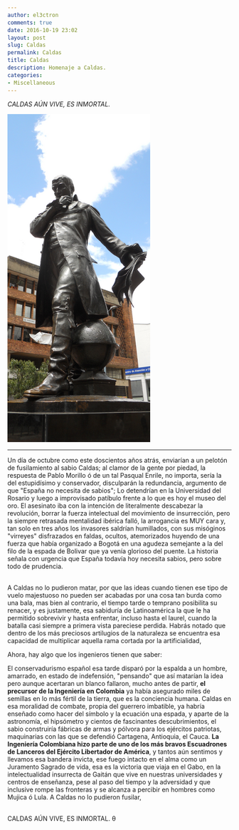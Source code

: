```yaml
---
author: el3ctron
comments: true
date: 2016-10-19 23:02
layout: post
slug: Caldas
permalink: Caldas
title: Caldas
description: Homenaje a Caldas.
categories:
- Miscellaneous
---
```


*CALDAS AÚN VIVE, ES INMORTAL.*

[![Caldas](/wp-content/uploads/por_tema/politica/Caldas.png)](/Caldas "Lo detendrían en la Universidad del Rosario y luego lo llevarían al frente de lo que es hoy el museo del oro para intentar acabar con un Genio, y fallaron: CALDAS AÚN VIVE, ES INMORTAL.... [CLICK PARA ENTRAR AL ARTÍCULO]")

<!-- more -->
---
Un día de octubre como este doscientos años atrás, enviarían a un pelotón de fusilamiento al sabio Caldas; al clamor de la gente por piedad, la respuesta de Pablo Morillo ó de un tal Pasqual Enrile, no importa, sería la del estupidísimo y conservador, disculparán la redundancia, argumento de que "España no necesita de sabios"; Lo detendrían en la Universidad del Rosario y luego a improvisado patíbulo frente a lo que es hoy el museo del oro. El asesinato iba con la intención de literalmente descabezar la revolución, borrar la fuerza intelectual del movimiento de insurrección, pero la siempre retrasada mentalidad ibérica falló, la arrogancia es MUY cara y, tan solo en tres años los invasores saldrían humillados, con sus misóginos "virreyes" disfrazados en faldas, ocultos, atemorizados huyendo de una fuerza que había organizado a Bogotá en una agudeza semejante a la del filo de la espada de Bolivar que ya venía glorioso del puente. La historia señala con urgencia que España todavía hoy necesita sabios, pero sobre todo de prudencia.<br><br>

A Caldas no lo pudieron matar, por que las ideas cuando tienen ese tipo de vuelo majestuoso no pueden ser acabadas por una cosa tan burda como una bala, mas bien al contrario, el tiempo tarde o temprano posibilita su renacer, y es justamente, esa sabiduría de Latinoamérica la que le ha permitido sobrevivir y hasta enfrentar, incluso hasta el laurel, cuando la batalla casi siempre a primera vista pareciese perdida. Habrás notado que dentro de los más preciosos artilugios de la naturaleza se encuentra esa capacidad de multiplicar aquella rama cortada por la artificialidad,

Ahora, hay algo que los ingenieros tienen que saber:<br>

El conservadurismo español esa tarde disparó por la espalda a un hombre, amarrado, en estado de indefensión, "pensando" que así matarían la idea pero aunque acertaran un blanco fallaron, mucho antes de partir, **el precursor de la Ingeniería en Colombia** ya había asegurado miles de semillas en lo más fértil de la tierra, que es la conciencia humana. Caldas en esa moralidad de combate, propia del guerrero imbatible, ya habría enseñado como hacer del símbolo y la ecuación una espada, y aparte de la astronomía, el hipsómetro y cientos de fascinantes descubrimientos, el sabio construiría fábricas de armas y pólvora para los ejércitos patriotas, maquinarias con las que se defendió Cartagena, Antioquia, el Cauca. **La Ingeniería Colombiana hizo parte de uno de los más bravos Escuadrones de Lanceros del Ejército Libertador de América**, y tantos aún sentimos y llevamos esa bandera invicta, ese fuego intacto en el alma como un Juramento Sagrado de vida, esa es la victoria que viaja en el Gabo, en la intelectualidad insurrecta de Gaitán que vive en nuestras universidades y centros de enseñanza, pese al paso del tiempo y la adversidad y que inclusive rompe las fronteras y se alcanza a percibir en hombres como Mujica ó Lula. A Caldas no lo pudieron fusilar,<br><br>

CALDAS AÚN VIVE, ES INMORTAL. θ<br>

<br><br>
